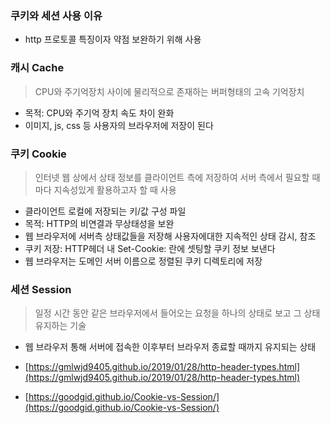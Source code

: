### 쿠키와 세션 사용 이유

- http 프로토콜 특징이자 약점 보완하기 위해 사용

### 캐시 Cache

> CPU와 주기억장치 사이에 물리적으로 존재하는 버퍼형태의 고속 기억장치

- 목적: CPU와 주기억 장치 속도 차이 완화
- 이미지, js, css 등 사용자의 브라우저에 저장이 된다

### 쿠키 Cookie

> 인터넷 웹 상에서 상태 정보를 클라이언트 측에 저장하여 서버 측에서 필요할 때마다 지속성있게 활용하고자 할 때 사용

- 클라이언트 로컬에 저장되는 키/값 구성 파일
- 목적: HTTP의 비연결과 무상태성을 보완
- 웹 브라우저에 서버측 상태값들을 저장해 사용자에대한 지속적인 상태 감시, 참조
- 쿠키 저장: HTTP헤더 내 Set-Cookie: 란에 셋팅할 쿠키 정보 보낸다
- 웹 브라우저는 도메인 서버 이름으로 정렬된 쿠키 디렉토리에 저장

### 세션 Session

> 일정 시간 동안 같은 브라우저에서 들어오는 요청을 하나의 상태로 보고 그 상태 유지하는 기술

- 웹 브라우저 통해 서버에 접속한 이후부터 브라우저 종료할 때까지 유지되는 상태

- [https://gmlwjd9405.github.io/2019/01/28/http-header-types.html](https://gmlwjd9405.github.io/2019/01/28/http-header-types.html)
- [https://goodgid.github.io/Cookie-vs-Session/](https://goodgid.github.io/Cookie-vs-Session/)
